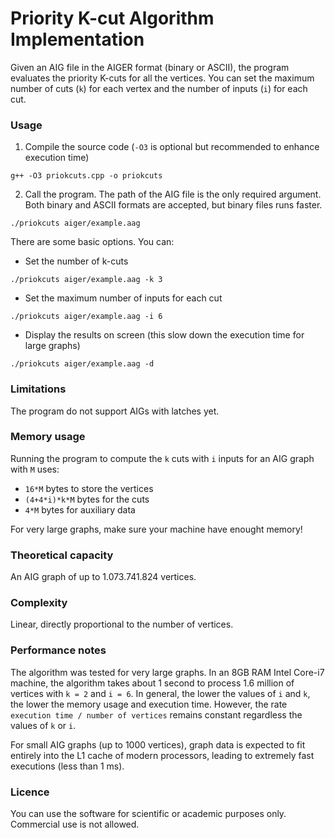 # Priority K-cut Algorithm Implementation

Given an AIG file in the AIGER format (binary or ASCII), the program evaluates the priority K-cuts for all the vertices. You can set the maximum number of cuts (`k`) for each vertex and the number of inputs (`i`) for each cut.

### Usage
1. Compile the source code (`-O3` is optional but recommended to enhance execution time)
```
g++ -O3 priokcuts.cpp -o priokcuts
```
2. Call the program. The path of the AIG file is the only required argument. Both binary and ASCII formats are accepted, but binary files runs faster.
```
./priokcuts aiger/example.aag
```
There are some basic options. You can:
* Set the number of k-cuts
```
./priokcuts aiger/example.aag -k 3
```
* Set the maximum number of inputs for each cut
```
./priokcuts aiger/example.aag -i 6
```
* Display the results on screen (this slow down the execution time for large graphs)
```
./priokcuts aiger/example.aag -d
```

### Limitations
The program do not support AIGs with latches yet.

### Memory usage

Running the program to compute the `k` cuts with `i` inputs for an AIG graph with `M` uses:

* `16*M` bytes to store the vertices
* `(4+4*i)*k*M` bytes for the cuts
* `4*M` bytes for auxiliary data

For very large graphs, make sure your machine have enought memory!

### Theoretical capacity

An AIG graph of up to 1.073.741.824 vertices.

### Complexity

Linear, directly proportional to the number of vertices.

### Performance notes
The algorithm was tested for very large graphs. In an 8GB RAM Intel Core-i7 machine, the algorithm takes about 1 second to process 1.6 million of vertices with `k = 2` and `i = 6`. In general, the lower the values of `i` and `k`, the lower the memory usage and execution time. However, the rate `execution time / number of vertices` remains constant regardless the values of `k` or `i`.
	
For small AIG graphs (up to 1000 vertices), graph data is expected
to fit entirely into the L1 cache of modern processors,
leading to extremely fast executions (less than 1 ms).

### Licence

You can use the software for scientific or academic purposes only. Commercial use is not allowed.
